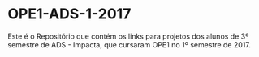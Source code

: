 # OPE1-ADS-1-2017
Este é o Repositório que contém os links para projetos dos alunos de 3º semestre de ADS - Impacta, que cursaram OPE1 no 1º semestre de 2017.
